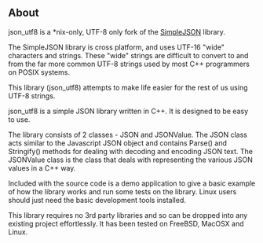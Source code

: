About
-----

json\_utf8 is a \*nix-only, UTF-8 only fork of the [SimpleJSON](https://github.com/mjpa/SimpleJSON) library.

The SimpleJSON library is cross platform, and uses UTF-16 "wide" characters and strings.  These "wide" strings are difficult to convert to and from the far more common UTF-8 strings used by most C++ programmers on POSIX systems.

This library (json\_utf8) attempts to make life easier for the rest of us using UTF-8 strings.

json\_utf8 is a simple JSON library written in C++. It is designed to be easy
to use.

The library consists of 2 classes - JSON and JSONValue. The JSON class acts
similar to the Javascript JSON object and contains Parse() and Stringify()
methods for dealing with decoding and encoding JSON text. The JSONValue class
is the class that deals with representing the various JSON values in a C++ way.

Included with the source code is a demo application to give a basic example of
how the library works and run some tests on the library. Linux users should
just need the basic development tools installed.

This library requires no 3rd party libraries and so can be dropped into any
existing project effortlessly. It has been tested on FreeBSD, MacOSX and Linux.
